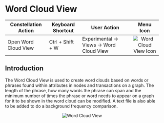# Word Cloud View

<table class="table table-striped">
<thead>
<tr class="header">
<th>Constellation Action</th>
<th>Keyboard Shortcut</th>
<th>User Action</th>
<th style="text-align: center;">Menu Icon</th>
</tr>
</thead>
<tbody>
<tr class="odd">
<td>Open Word Cloud View</td>
<td>Ctrl + Shift + W</td>
<td>Experimental -&gt; Views -&gt; Word Cloud View</td>
<td style="text-align: center;"><img src="../ext/docs/CoreWordCloudView/src/au/gov/asd/tac/constellation/views/wordcloud/resources/word_cloud.png" alt="Word Cloud View Icon" /></td>
</tr>
</tbody>
</table>

## Introduction

The Word Cloud View is used to create word clouds based on words or phrases found 
within attributes in nodes and transactions on a graph. The length of the phrase,
how many words the phrase can span and the minimum number of times the phrase or 
word needs to appear on a graph for it to be shown in the word cloud can be 
modified. A text file is also able to be added to do a background frequency
comparison. 

<div style="text-align: center">

<img src="../ext/docs/CoreWordCloudView/src/au/gov/asd/tac/constellation/views/wordcloud/resources/WordCloudView.png" alt="Word Cloud View" />

</div>



